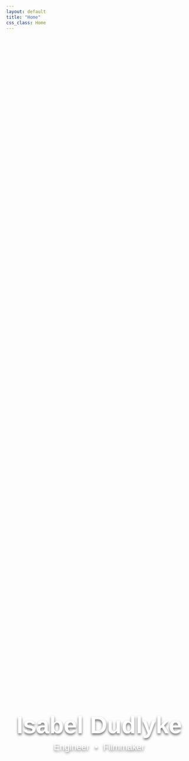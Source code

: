 ```yaml
---
layout: default
title: "Home"
css_class: Home
---
```


<div class="center-wrapper">
  <div class="center-box">
    <h1>Isabel Dudlyke</h1>
    <h2>Engineer <span class="dot">•</span> Filmmaker</h2>
  </div>
</div>

<style>
  /* Wrapper ensures content spans full width and starts below the header */
  .center-wrapper {
    position: absolute;
    top: 60px; /* Height of the header */
    left: 0;
    width: 100%; /* Full width */
    height: calc(100vh - 60px); /* Full viewport height minus header */
    display: flex;
    justify-content: center;
    align-items: center;
  }

  /* Box with the background image */
  .center-box {
    background-image: url('assets/images/IMG_5332.jpeg'); /* Ensure this path is correct */
    background-size: cover; /* Stretch the image to cover the box */
    background-position: center; /* Center the image */
    background-repeat: no-repeat; /* Prevent repeating the image */
    width: 100%; /* Full width */
    height: 100%; /* Make the box fill the entire wrapper */
    display: flex;
    flex-direction: column; /* Stack content vertically */
    justify-content: center; /* Center vertically */
    align-items: center; /* Center horizontally */
    text-align: center;
  }

  /* Centered content styling */
  .center-box h1 {
    margin: 0;
    color: white;
    font-family: 'Poppins', sans-serif;
    text-shadow: 0 4px 6px rgba(0, 0, 0, 0.6); /* Subtle shadow */
    font-size: 4rem; /* Larger font size for the name */
  }

  .center-box h2 {
    margin: 0.5rem 0 0; /* Space above subtitle */
    color: white;
    font-family: 'Poppins', sans-serif;
    text-shadow: 0 4px 6px rgba(0, 0, 0, 0.6); /* Subtle shadow */
    font-size: 1.5rem; /* Smaller font size for the subtitle */
    font-weight: 300; /* Lighter font for contrast */
  }

  .center-box .dot {
    margin: 0 0.5rem;
    font-size: 1.5rem; /* Match the subtitle font size */
  }
</style>




